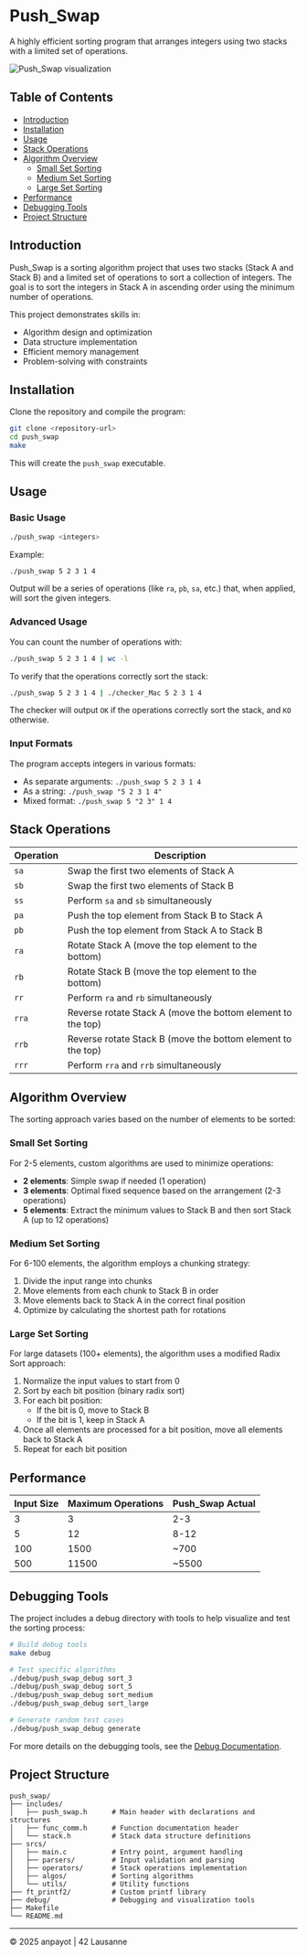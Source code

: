 # Push_Swap

A highly efficient sorting program that arranges integers using two stacks with a limited set of operations.

![Push_Swap visualization](https://via.placeholder.com/800x400?text=Push_Swap+Visualization)

## Table of Contents

- [Introduction](#introduction)
- [Installation](#installation)
- [Usage](#usage)
- [Stack Operations](#stack-operations)
- [Algorithm Overview](#algorithm-overview)
  - [Small Set Sorting](#small-set-sorting)
  - [Medium Set Sorting](#medium-set-sorting)
  - [Large Set Sorting](#large-set-sorting)
- [Performance](#performance)
- [Debugging Tools](#debugging-tools)
- [Project Structure](#project-structure)

## Introduction

Push_Swap is a sorting algorithm project that uses two stacks (Stack A and Stack B) and a limited set of operations to sort a collection of integers. The goal is to sort the integers in Stack A in ascending order using the minimum number of operations.

This project demonstrates skills in:
- Algorithm design and optimization
- Data structure implementation
- Efficient memory management
- Problem-solving with constraints

## Installation

Clone the repository and compile the program:

```bash
git clone <repository-url>
cd push_swap
make
```

This will create the `push_swap` executable.

## Usage

### Basic Usage

```bash
./push_swap <integers>
```

Example:
```bash
./push_swap 5 2 3 1 4
```

Output will be a series of operations (like `ra`, `pb`, `sa`, etc.) that, when applied, will sort the given integers.

### Advanced Usage

You can count the number of operations with:

```bash
./push_swap 5 2 3 1 4 | wc -l
```

To verify that the operations correctly sort the stack:

```bash
./push_swap 5 2 3 1 4 | ./checker_Mac 5 2 3 1 4
```

The checker will output `OK` if the operations correctly sort the stack, and `KO` otherwise.

### Input Formats

The program accepts integers in various formats:
- As separate arguments: `./push_swap 5 2 3 1 4`
- As a string: `./push_swap "5 2 3 1 4"`
- Mixed format: `./push_swap 5 "2 3" 1 4`

## Stack Operations

| Operation | Description |
|-----------|-------------|
| `sa` | Swap the first two elements of Stack A |
| `sb` | Swap the first two elements of Stack B |
| `ss` | Perform `sa` and `sb` simultaneously |
| `pa` | Push the top element from Stack B to Stack A |
| `pb` | Push the top element from Stack A to Stack B |
| `ra` | Rotate Stack A (move the top element to the bottom) |
| `rb` | Rotate Stack B (move the top element to the bottom) |
| `rr` | Perform `ra` and `rb` simultaneously |
| `rra` | Reverse rotate Stack A (move the bottom element to the top) |
| `rrb` | Reverse rotate Stack B (move the bottom element to the top) |
| `rrr` | Perform `rra` and `rrb` simultaneously |

## Algorithm Overview

The sorting approach varies based on the number of elements to be sorted:

### Small Set Sorting

For 2-5 elements, custom algorithms are used to minimize operations:

- **2 elements**: Simple swap if needed (1 operation)
- **3 elements**: Optimal fixed sequence based on the arrangement (2-3 operations)
- **5 elements**: Extract the minimum values to Stack B and then sort Stack A (up to 12 operations)

### Medium Set Sorting

For 6-100 elements, the algorithm employs a chunking strategy:

1. Divide the input range into chunks
2. Move elements from each chunk to Stack B in order
3. Move elements back to Stack A in the correct final position
4. Optimize by calculating the shortest path for rotations

### Large Set Sorting

For large datasets (100+ elements), the algorithm uses a modified Radix Sort approach:

1. Normalize the input values to start from 0
2. Sort by each bit position (binary radix sort)
3. For each bit position:
   - If the bit is 0, move to Stack B
   - If the bit is 1, keep in Stack A
4. Once all elements are processed for a bit position, move all elements back to Stack A
5. Repeat for each bit position

## Performance

| Input Size | Maximum Operations | Push_Swap Actual |
|------------|-------------------|-----------------|
| 3          | 3                 | 2-3             |
| 5          | 12                | 8-12            |
| 100        | 1500              | ~700            |
| 500        | 11500             | ~5500           |

## Debugging Tools

The project includes a debug directory with tools to help visualize and test the sorting process:

```bash
# Build debug tools
make debug

# Test specific algorithms
./debug/push_swap_debug sort_3
./debug/push_swap_debug sort_5
./debug/push_swap_debug sort_medium
./debug/push_swap_debug sort_large

# Generate random test cases
./debug/push_swap_debug generate
```

For more details on the debugging tools, see the [Debug Documentation](debug/Doc_debug.md).

## Project Structure

```
push_swap/
├── includes/
│   ├── push_swap.h      # Main header with declarations and structures
│   ├── func_comm.h      # Function documentation header
│   └── stack.h          # Stack data structure definitions
├── srcs/
│   ├── main.c           # Entry point, argument handling
│   ├── parsers/         # Input validation and parsing
│   ├── operators/       # Stack operations implementation
│   ├── algos/           # Sorting algorithms
│   └── utils/           # Utility functions
├── ft_printf2/          # Custom printf library
├── debug/               # Debugging and visualization tools
├── Makefile
└── README.md
```

---

© 2025 anpayot | 42 Lausanne
